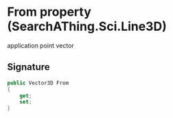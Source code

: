 # From property (SearchAThing.Sci.Line3D)
application point vector

## Signature
```csharp
public Vector3D From
{
    get;
    set;
}
```
